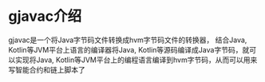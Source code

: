 # gjavac介绍

gjavac是一个将Java字节码文件转换成hvm字节码文件的转换器，
结合Java, Kotlin等JVM平台上语言的编译器将Java, Kotlin等源码编译成Java字节码，就可以实现将Java, Kotlin等JVM平台上的编程语言编译到hvm字节码，从而可以用来写智能合约和链上脚本了

